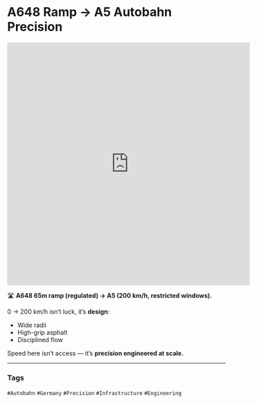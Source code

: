 # A648 Ramp → A5 Autobahn Precision

<iframe 
  src="https://www.youtube.com/embed/rUAHrzv8M2A" 
  width="560" 
  height="560" 
  style="aspect-ratio: 9/16;" 
  frameborder="0" 
  allowfullscreen>
</iframe>

🛣️ **A648 65m ramp (regulated) → A5 (200 km/h, restricted windows).**  

0 → 200 km/h isn’t luck, it’s **design**:  
- Wide radii  
- High-grip asphalt  
- Disciplined flow  

Speed here isn’t access — it’s **precision engineered at scale.**

---

### Tags  
`#Autobahn` `#Germany` `#Precision` `#Infrastructure` `#Engineering`
